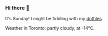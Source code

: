 ### Hi there :wave:

It's Sunday! I might be fiddling with my [dotfiles](https://github.com/bewuethr/dotfiles).

Weather in Toronto: partly cloudy, at -14°C.
